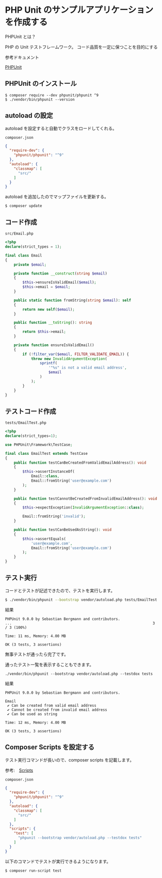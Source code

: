 # PHP Unit のサンプルアプリケーションを作成する

PHPUnit とは？

PHP の Unit テストフレームワーク。
コード品質を一定に保つことを目的にする

参考ドキュメント

[PHPUnit](https://phpunit.de/)

## PHPUnit のインストール

```
$ composer require --dev phpunit/phpunit ^9
$ ./vendor/bin/phpunit --version
```

## autoload の設定

autoload を設定すると自動でクラスをロードしてくれる。

`composer.json`

```json
{
  "require-dev": {
    "phpunit/phpunit": "^9"
  },
  "autoload": {
    "classmap": [
      "src/"
    ]
  }
}
```

autoload を追加したのでマップファイルを更新する。

```
$ composer update
```

## コード作成

`src/Email.php`

```php
<?php
declare(strict_types = 1);

final class Email
{
    private $email;

    private function __construct(string $email)
    {
        $this->ensureIsValidEmail($email);
        $this->email = $email;
    }

    public static function fromString(string $email): self
    {
        return new self($email);
    }

    public function __toString(): string
    {
        return $this->email;
    }

    private function ensureIsValidEmail()
    {
        if (!filter_var($email, FILTER_VALIDATE_EMAIL)) {
            throw new InvalidArgumentException(
                sprintf(
                    '"%s" is not a valid email address',
                    $email
                )
            );
        }
    }
}
```

## テストコード作成

`tests/EmailTest.php`

```php
<?php
declare(strict_types=1);

use PHPUnit\Framework\TestCase;

final class EmailTest extends TestCase
{
    public function testCanBeCreatedFromValidEmailAddress(): void
    {
        $this->assertInstanceOf(
            Email::class,
            Email::fromString('user@example.com')
        );
    }

    public function testCannotBeCreatedFromInvalidEmailAddress(): void
    {
        $this->expectException(InvalidArgumentException::class);

        Email::fromString('invalid');
    }

    public function testCanBeUsedAsString(): void
    {
        $this->assertEquals(
            'user@example.com',
            Email::fromString('user@example.com')
        );
    }
}

```

## テスト実行

コードとテストが記述できたので、テストを実行します。

```bash
$ ./vendor/bin/phpunit --bootstrap vendor/autoload.php tests/EmailTest.php
```

結果

```
PHPUnit 9.0.0 by Sebastian Bergmann and contributors.
...                                                                 3 / 3 (100%)

Time: 11 ms, Memory: 4.00 MB

OK (3 tests, 3 assertions)
```

無事テストが通ったら完了です。


通ったテスト一覧を表示することもできます。

```
./vendor/bin/phpunit --bootstrap vendor/autoload.php --testdox tests
```

結果

```
PHPUnit 9.0.0 by Sebastian Bergmann and contributors.

Email
 ✔ Can be created from valid email address
 ✔ Cannot be created from invalid email address
 ✔ Can be used as string

Time: 12 ms, Memory: 4.00 MB

OK (3 tests, 3 assertions)
```

## Composer Scripts を設定する

テスト実行コマンドが長いので、composer scripts を記載します。

参考:　[Scripts](https://getcomposer.org/doc/articles/scripts.md)

`composer.json`

```json
{
  "require-dev": {
    "phpunit/phpunit": "^9"
  },
  "autoload": {
    "classmap": [
      "src/"
    ]
  },
  "scripts": {
    "test": [
      "phpunit --bootstrap vendor/autoload.php --testdox tests"
    ]
  }
}
```

以下のコマンドでテストが実行できるようになります。

```
$ composer run-script test
```
